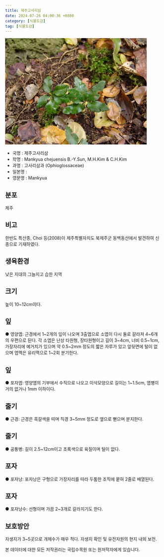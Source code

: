 ```yaml
---
title: 제주고사리삼
date: 2024-07-26 04:00:36 +0800
category: [식물도감]
tag: [식물도감]
---
```




![제주고사리삼](/assets/img/fileUpload/plants/basic/Ophioglossaceae/Mankyua/22975/22975_1_th2.JPG)
- 국명 : 제주고사리삼
- 학명 : Mankyua chejuensis B.-Y.Sun, M.H.Kim & C.H.Kim
- 과명 : 고사리삼과 (Ophioglossaceae)
- 일본명 : 
- 영문명 : Mankyua


## 분포
제주
## 비고
한반도 특산종, Choi 등(2008)이 제주특별자치도 북제주군 동백동산에서 발견하여 신종으로 기재하였다.
## 생육환경
낮은 지대의 그늘지고 습한 지역
## 크기
높이 10~12cm이다.
## 잎
● 영양엽: 근경에서 1~2개의 잎이 나오며 3출엽으로 소엽이 다시 둘로 갈라져 4~6개의 우편으로 된다. 각 소엽은 난상 타원형, 장타원형이고 길이 3~4cm, 너비 0.5~1cm, 가장자리에 예거치가 있으며 약 0.5~2mm 정도의 짧은 자루가 있고 앞뒷면에 털이 없으며 엽맥은 유리맥으로 1~2회 분기한다.
## 잎
● 포자엽: 영양엽의 기부에서 수직으로 나오고 이삭모양으로 길이는 1~1.5cm, 엽병이 거의 없거나 1mm 이하이다.
## 줄기
● 근경: 근경은 흑갈색을 띠며 직경 3~5mm 정도로 옆으로 뻗으며 분지한다.
## 줄기
● 공통병: 길이 2.5~12cm이고 초록색으로 육질이며 털이 없다.
## 포자
● 포자낭: 포자낭은 구형으로 가장자리를 따라 두툼한 조직에 뭍혀 2줄로 배열된다.
## 포자
● 포자낭수: 선형이며 가끔 2~3개로 갈라지기도 한다.
## 보호방안
자생지가 3~5곳으로 개체수가 매우 적다. 자생지 확인 및 유전자원의 현지 내외 보전.






본 데이터에 대한 모든 저작권리는 국립수목원 또는 원저작자에게 있습니다.
